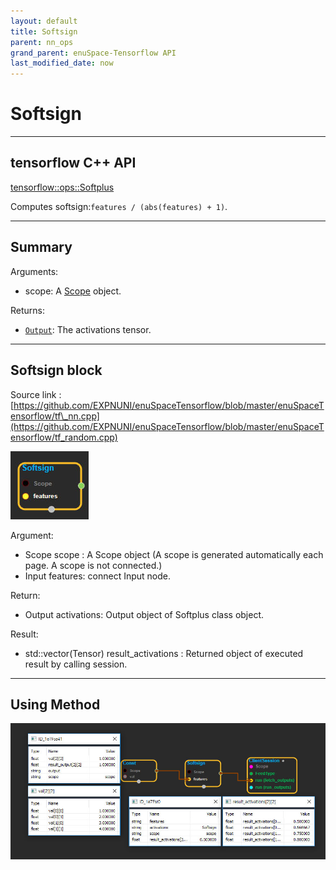 ```yaml
--- 
layout: default 
title: Softsign 
parent: nn_ops 
grand_parent: enuSpace-Tensorflow API 
last_modified_date: now 
--- 
```


# Softsign

---

## tensorflow C++ API

[tensorflow::ops::Softplus](https://www.tensorflow.org/api_docs/cc/class/tensorflow/ops/softplus)

Computes softsign:`features / (abs(features) + 1)`.

---

## Summary

Arguments:

* scope: A [Scope](https://www.tensorflow.org/api_docs/cc/class/tensorflow/scope.html#classtensorflow_1_1_scope) object.

Returns:

* [`Output`](https://www.tensorflow.org/api_docs/cc/class/tensorflow/output.html#classtensorflow_1_1_output): The activations tensor.

---

## Softsign block

Source link : [https://github.com/EXPNUNI/enuSpaceTensorflow/blob/master/enuSpaceTensorflow/tf\_nn.cpp](https://github.com/EXPNUNI/enuSpaceTensorflow/blob/master/enuSpaceTensorflow/tf_random.cpp)

![](./assets/nn-ops/Softsign1.jpg)

Argument:

* Scope scope : A Scope object \(A scope is generated automatically each page. A scope is not connected.\)
* Input features: connect  Input node.

Return:

* Output activations: Output object of Softplus class object.

Result:

* std::vector\(Tensor\) result\_activations : Returned object of executed result by calling session.

---

## Using Method

![](./assets/nn-ops/Softsign2.jpg)

